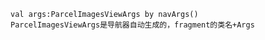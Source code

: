 
    val args:ParcelImagesViewArgs by navArgs()  
    ParcelImagesViewArgs是导航器自动生成的，fragment的类名+Args